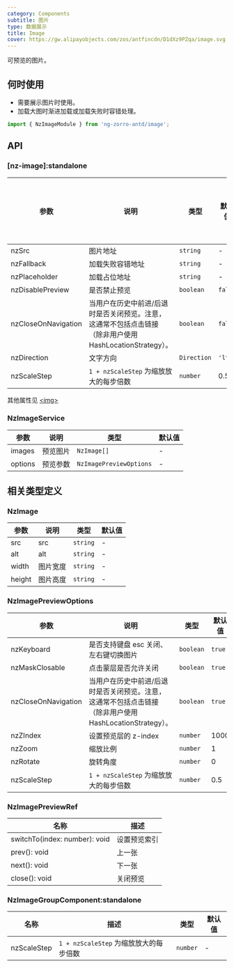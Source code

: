 ```yaml
---
category: Components
subtitle: 图片
type: 数据展示
title: Image
cover: https://gw.alipayobjects.com/zos/antfincdn/D1dXz9PZqa/image.svg
---
```


可预览的图片。

## 何时使用

- 需要展示图片时使用。
- 加载大图时渐进加载或加载失败时容错处理。

```ts
import { NzImageModule } from 'ng-zorro-antd/image';
```

## API

### [nz-image]:standalone

| 参数                | 说明                                                                                                     | 类型        | 默认值  | 支持全局配置 |
| ------------------- | -------------------------------------------------------------------------------------------------------- | ----------- | ------- | ------------ |
| nzSrc               | 图片地址                                                                                                 | `string`    | -       | -            |
| nzFallback          | 加载失败容错地址                                                                                         | `string`    | -       | ✅           |
| nzPlaceholder       | 加载占位地址                                                                                             | `string`    | -       | ✅           |
| nzDisablePreview    | 是否禁止预览                                                                                             | `boolean`   | `false` | ✅           |
| nzCloseOnNavigation | 当用户在历史中前进/后退时是否关闭预览。注意，这通常不包括点击链接（除非用户使用 HashLocationStrategy）。 | `boolean`   | `false` | ✅           |
| nzDirection         | 文字方向                                                                                                 | `Direction` | `'ltr'` | ✅           |
| nzScaleStep         | `1 + nzScaleStep` 为缩放放大的每步倍数                                                                   | `number`    | 0.5     | ✅           |

其他属性见 [<img\>](https://developer.mozilla.org/en-US/docs/Web/HTML/Element/img#Attributes)

### NzImageService

| 参数    | 说明     | 类型                    | 默认值 |
| ------- | -------- | ----------------------- | ------ |
| images  | 预览图片 | `NzImage[]`             | -      |
| options | 预览参数 | `NzImagePreviewOptions` | -      |

## 相关类型定义

### NzImage

| 参数   | 说明     | 类型     | 默认值 |
| ------ | -------- | -------- | ------ |
| src    | src      | `string` | -      |
| alt    | alt      | `string` | -      |
| width  | 图片宽度 | `string` | -      |
| height | 图片高度 | `string` | -      |

### NzImagePreviewOptions

| 参数                | 说明                                                                                                     | 类型      | 默认值 |
| ------------------- | -------------------------------------------------------------------------------------------------------- | --------- | ------ |
| nzKeyboard          | 是否支持键盘 esc 关闭、左右键切换图片                                                                    | `boolean` | `true` |
| nzMaskClosable      | 点击蒙层是否允许关闭                                                                                     | `boolean` | `true` |
| nzCloseOnNavigation | 当用户在历史中前进/后退时是否关闭预览。注意，这通常不包括点击链接（除非用户使用 HashLocationStrategy）。 | `boolean` | `true` |
| nzZIndex            | 设置预览层的 z-index                                                                                     | `number`  | 1000   |
| nzZoom              | 缩放比例                                                                                                 | `number`  | 1      |
| nzRotate            | 旋转角度                                                                                                 | `number`  | 0      |
| nzScaleStep         | `1 + nzScaleStep` 为缩放放大的每步倍数                                                                   | `number`  | 0.5    |

### NzImagePreviewRef

| 名称                          | 描述         |
| ----------------------------- | ------------ |
| switchTo(index: number): void | 设置预览索引 |
| prev(): void                  | 上一张       |
| next(): void                  | 下一张       |
| close(): void                 | 关闭预览     |

### NzImageGroupComponent:standalone

| 名称        | 描述                                   | 类型     | 默认值 |
| ----------- | -------------------------------------- | -------- | ------ |
| nzScaleStep | `1 + nzScaleStep` 为缩放放大的每步倍数 | `number` | -      |
